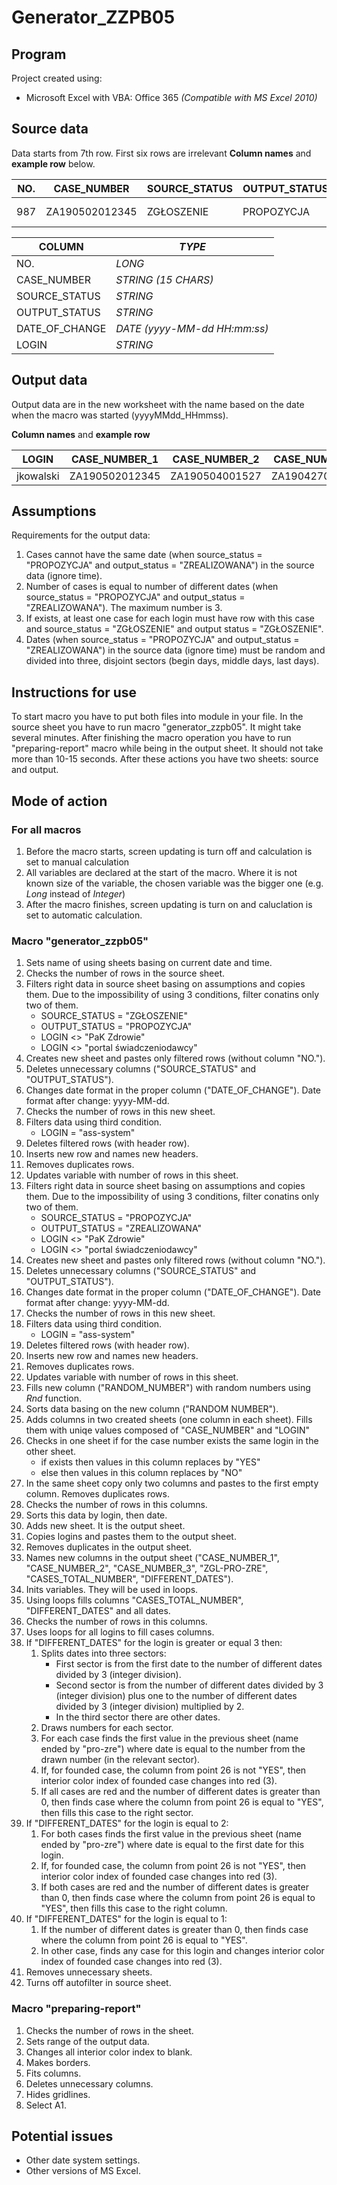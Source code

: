 # Generator_ZZPB05

## Program

Project created using:

* Microsoft Excel with VBA: Office 365 *(Compatible with MS Excel 2010)*

## Source data

Data starts from 7th row. First six rows are irrelevant
**Column names** and **example row** below.

|NO.|CASE_NUMBER|SOURCE_STATUS|OUTPUT_STATUS|DATE_OF_CHANGE|LOGIN|
|---|---|---|---|---|---|
|987|ZA190502012345 |ZGŁOSZENIE|PROPOZYCJA|2019-05-03   20:55:37|jkowalski|

| COLUMN | *TYPE* |
|---|---|
| NO.| *LONG* |
| CASE_NUMBER | *STRING (15 CHARS)* |
| SOURCE_STATUS | *STRING* |
| OUTPUT_STATUS | *STRING* |
| DATE_OF_CHANGE | *DATE (yyyy-MM-dd HH:mm:ss)* |
| LOGIN | *STRING* |

## Output data

Output data are in the new worksheet with the name based on the date when the macro was started (yyyyMMdd_HHmmss).

**Column names** and **example row**

|LOGIN|CASE_NUMBER_1|CASE_NUMBER_2|CASE_NUMBER_3|
|---|---|---|---|
|jkowalski|ZA190502012345|ZA190504001527|ZA190427002137

## Assumptions

Requirements for the output data:

1. Cases cannot have the same date (when source_status = "PROPOZYCJA" and output_status = "ZREALIZOWANA") in the source data (ignore time).
2. Number of cases is equal to number of different dates (when source_status = "PROPOZYCJA" and output_status = "ZREALIZOWANA"). The maximum number is 3.
3. If exists, at least one case for each login must have row with this case and source_status = "ZGŁOSZENIE" and output status = "ZGŁOSZENIE".
4. Dates (when source_status = "PROPOZYCJA" and output_status = "ZREALIZOWANA") in the source data (ignore time) must be random and divided into three, disjoint sectors (begin days, middle days, last days).

## Instructions for use

To start macro you have to put both files into module in your file. In the source sheet you have to run macro "generator_zzpb05". It might take several minutes. After finishing the macro operation you have to run "preparing-report" macro while being in the output sheet. It should not take more than 10-15 seconds. After these actions you have two sheets: source and output.

## Mode of action

### For all macros

1. Before the macro starts, screen updating is turn off and calculation is set to manual calculation
2. All variables are declared at the start of the macro. Where it is not known size of the variable, the chosen variable was the bigger one (e.g. *Long* instead of *Integer*)
3. After the macro finishes, screen updating is turn on and caluclation is set to automatic calculation.

### Macro "generator_zzpb05"

1. Sets name of using sheets basing on current date and time.
2. Checks the number of rows in the source sheet.
3. Filters right data in source sheet basing on assumptions and copies them. Due to the impossibility of using 3 conditions, filter conatins only two of them.
    - SOURCE_STATUS = "ZGŁOSZENIE"
    - OUTPUT_STATUS = "PROPOZYCJA"
    - LOGIN <> "PaK Zdrowie"
    - LOGIN <> "portal świadczeniodawcy"
4. Creates new sheet and pastes only filtered rows (without column "NO.").
5. Deletes unnecessary columns ("SOURCE_STATUS" and "OUTPUT_STATUS").
6. Changes date format in the proper column ("DATE_OF_CHANGE"). Date format after change: yyyy-MM-dd.
7. Checks the number of rows in this new sheet.
8. Filters data using third condition.
    - LOGIN = "ass-system"
9. Deletes filtered rows (with header row).
10. Inserts new row and names new headers.
11. Removes duplicates rows.
12. Updates variable with number of rows in this sheet.
13. Filters right data in source sheet basing on assumptions and copies them. Due to the impossibility of using 3 conditions, filter conatins only two of them.
    - SOURCE_STATUS = "PROPOZYCJA"
    - OUTPUT_STATUS = "ZREALIZOWANA"
    - LOGIN <> "PaK Zdrowie"
    - LOGIN <> "portal świadczeniodawcy"
14. Creates new sheet and pastes only filtered rows (without column "NO.").
15. Deletes unnecessary columns ("SOURCE_STATUS" and "OUTPUT_STATUS").
16. Changes date format in the proper column ("DATE_OF_CHANGE"). Date format after change: yyyy-MM-dd.
17. Checks the number of rows in this new sheet.
18. Filters data using third condition.
    - LOGIN = "ass-system"
19. Deletes filtered rows (with header row).
20. Inserts new row and names new headers.
21. Removes duplicates rows.
22. Updates variable with number of rows in this sheet.
23. Fills new column ("RANDOM_NUMBER") with random numbers using *Rnd* function.
24. Sorts data basing on the new column ("RANDOM NUMBER").
25. Adds columns in two created sheets (one column in each sheet). Fills them with uniqe values composed of "CASE_NUMBER" and "LOGIN"
26. Checks in one sheet if for the case number exists the same login in the other sheet.
    - if exists then values in this column replaces by "YES"
    - else then values in this column replaces by "NO"
27. In the same sheet copy only two columns and pastes to the first empty column. Removes duplicates rows.
28. Checks the number of rows in this columns.
29. Sorts this data by login, then date.
30. Adds new sheet. It is the output sheet.
31. Copies logins and pastes them to the output sheet.
32. Removes duplicates in the output sheet.
33. Names new columns in the output sheet ("CASE_NUMBER_1", "CASE_NUMBER_2", "CASE_NUMBER_3", "ZGL-PRO-ZRE", "CASES_TOTAL_NUMBER", "DIFFERENT_DATES").
34. Inits variables. They will be used in loops.
35. Using loops fills columns "CASES_TOTAL_NUMBER", "DIFFERENT_DATES" and all dates.
36. Checks the number of rows in this columns.
37. Uses loops for all logins to fill cases columns.
38. If "DIFFERENT_DATES" for the login is greater or equal 3 then:
    1. Splits dates into three sectors:
        - First sector is from the first date to the number of different dates divided by 3 (integer division).
        - Second sector is from the number of different dates divided by 3 (integer division) plus one to the number of different dates divided by 3 (integer division) multiplied by 2.
        - In the third sector there are other dates. 
    2. Draws numbers for each sector.
    3. For each case finds the first value in the previous sheet (name ended by "pro-zre") where date is equal to the number from the drawn number (in the relevant sector).
    4. If, for founded case, the column from point 26 is not "YES", then interior color index of founded case changes into red (3).
    5. If all cases are red and the number of different dates is greater than 0, then finds case where the column from point 26 is equal to "YES", then fills this case to the right sector.
39. If "DIFFERENT_DATES" for the login is equal to 2:
    1. For both cases finds the first value in the previous sheet (name ended by "pro-zre") where date is equal to the first date for this login.
    2. If, for founded case, the column from point 26 is not "YES", then interior color index of founded case changes into red (3).
    3. If both cases are red and the number of different dates is greater than 0, then finds case where the column from point 26 is equal to "YES", then fills this case to the right column.
40. If "DIFFERENT_DATES" for the login is equal to 1:
    1. If the number of different dates is greater than 0, then finds case where the column from point 26 is equal to "YES".
    2. In other case, finds any case for this login and changes interior color index of founded case changes into red (3).
41. Removes unnecessary sheets.
42. Turns off autofilter in source sheet.

### Macro "preparing-report"

1. Checks the number of rows in the sheet.
2. Sets range of the output data.
3. Changes all interior color index to blank.
4. Makes borders.
5. Fits columns.
6. Deletes unnecessary columns.
7. Hides gridlines.
8. Select A1.

## Potential issues

* Other date system settings.
* Other versions of MS Excel.